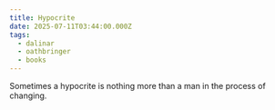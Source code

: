 ```yaml
---
title: Hypocrite
date: 2025-07-11T03:44:00.000Z
tags:
  - dalinar
  - oathbringer
  - books
---
```

Sometimes a hypocrite is nothing more than a man in the process of changing.

